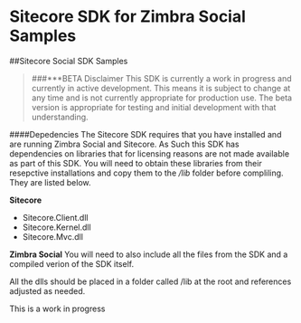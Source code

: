 # Sitecore SDK for Zimbra Social Samples
##Sitecore Social SDK Samples
>###***BETA Disclaimer
This SDK is currently a work in progress and currently in active development.  This means it is subject to change at any time and is not currently appropriate for production use.  The beta version is appropriate for testing and initial development with that understanding.

####Depedencies
The Sitecore SDK requires that you have installed and are running Zimbra Social and Sitecore.  As Such this SDK has dependencies on libraries that for licensing reasons are not made available as part of this SDK.  You will need to obtain these libraries from their resepctive installations and copy them to the */lib* folder before compliling.  They are listed below.

**Sitecore**
- Sitecore.Client.dll
- Sitecore.Kernel.dll
- Sitecore.Mvc.dll

**Zimbra Social**
You will need to also include all the files from the SDK and a compiled verion of the SDK itself.

All the dlls should be placed in a folder called /lib at the root and references adjusted as needed.



This is a work in progress
